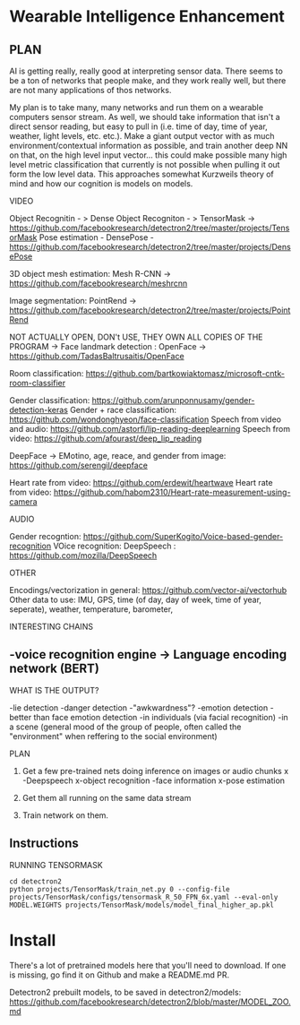 # Wearable Intelligence Enhancement 

## PLAN

AI is getting really, really good at interpreting sensor data. There seems to be a ton of networks that people make, and they work really well, but there are not many applications of thos networks.

My plan is to take many, many networks and run them on a wearable computers sensor stream. As well, we should take information that isn't a direct sensor reading, but easy to pull in (i.e. time of day, time of year, weather, light levels, etc. etc.). Make a giant output vector with as much environment/contextual information as possible, and train another deep NN on that, on the high level input vector... this could make possible many high level metric classification that currently is not possible when pulling it out form the low level data. This approaches somewhat Kurzweils theory of mind and how our cognition is models on models.

VIDEO

Object Recognitin - > 
Dense Object Recogniton - > TensorMask -> https://github.com/facebookresearch/detectron2/tree/master/projects/TensorMask
Pose estimation - DensePose - https://github.com/facebookresearch/detectron2/tree/master/projects/DensePose

3D object mesh estimation: Mesh R-CNN -> https://github.com/facebookresearch/meshrcnn

Image segmentation: PointRend -> https://github.com/facebookresearch/detectron2/tree/master/projects/PointRend

NOT ACTUALLY OPEN, DON't USE, THEY OWN ALL COPIES OF THE PROGRAM -> Face landmark detection : OpenFace -> https://github.com/TadasBaltrusaitis/OpenFace

Room classification: https://github.com/bartkowiaktomasz/microsoft-cntk-room-classifier

Gender classification: https://github.com/arunponnusamy/gender-detection-keras
Gender + race classification: https://github.com/wondonghyeon/face-classification
Speech from video and audio: https://github.com/astorfi/lip-reading-deeplearning 
Speech from video: https://github.com/afourast/deep_lip_reading

DeepFace -> EMotino, age, reace, and gender from image: https://github.com/serengil/deepface

Heart rate from video: https://github.com/erdewit/heartwave
Heart rate from video: https://github.com/habom2310/Heart-rate-measurement-using-camera

AUDIO

Gender recogntion: https://github.com/SuperKogito/Voice-based-gender-recognition
VOice recognition: DeepSpeech : https://github.com/mozilla/DeepSpeech

OTHER

Encodings/vectorization in general: https://github.com/vector-ai/vectorhub
Other data to use: IMU, GPS, time (of day, day of week, time of year, seperate), weather, temperature, barometer, 

INTERESTING CHAINS

-voice recognition engine -> Language encoding network (BERT)
-

WHAT IS THE OUTPUT?

-lie detection
-danger detection
-"awkwardness"?
-emotion detection - better than face emotion detection
    -in individuals (via facial recognition)
    -in a scene (general mood of the group of people, often called the "environment" when reffering to the social environment)

PLAN

1. Get a few pre-trained nets doing inference on images or audio chunks
x -Deepspeech
x-object recognition
-face information
x-pose estimation

2. Get them all running on the same data stream

3. Train network on them.



## Instructions
RUNNING TENSORMASK

```
cd detectron2
python projects/TensorMask/train_net.py 0 --config-file projects/TensorMask/configs/tensormask_R_50_FPN_6x.yaml --eval-only MODEL.WEIGHTS projects/TensorMask/models/model_final_higher_ap.pkl
```

# Install

There's a lot of pretrained models here that you'll need to download. If one is missing, go find it on Github and make a README.md PR.

Detectron2 prebuilt models, to be saved in detectron2/models: https://github.com/facebookresearch/detectron2/blob/master/MODEL_ZOO.md



